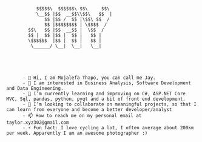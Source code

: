             
               $$$$$\  $$$$$$\ $$\     $$\ 
               \__$$ |$$  __$$\\$$\   $$  |
                  $$ |$$ /  $$ |\$$\ $$  / 
                  $$ |$$$$$$$$ | \$$$$  /  
            $$\   $$ |$$  __$$ |  \$$  /   
            $$ |  $$ |$$ |  $$ |   $$ |    
            \$$$$$$  |$$ |  $$ |   $$ |    
             \______/ \__|  \__|   \__|    
                               
                               



          - 👋 Hi, I am Mojalefa Thapo, you can call me Jay.
          - 👀 I am interested in Business Analysis, Software Development and Data Engineering.
          - 🌱 I’m currently learning and improving on C#, ASP.NET Core MVC, Sql, pandas, python, pyqt and a bit of front end development.
          - 💞️ I’m looking to collaborate on meaningful projects, so that I can learn from everyone and become a better developer/analyst
          - 📫 How to reach me on my personal email at taylor.xyz302@gmail.com
          - ⚡ Fun fact: I love cycling a lot, I often average about 200km per week. Apparently I am an awesome photographer :)

